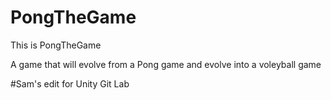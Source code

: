 # PongTheGame
This is PongTheGame

A game that will evolve from a Pong game and evolve into a voleyball game

#Sam's edit for Unity Git Lab
